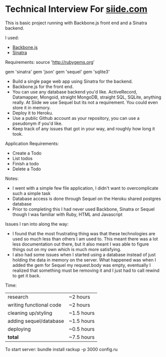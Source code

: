 Technical Interview For [siide.com](http://www.siide.com/)
==========================================================
This is basic project running with Backbone.js front end and a Sinatra backend.

I used:

 * [Backbone.js](http://documentcloud.github.com/backbone/)
 * [Sinatra](http://www.sinatrarb.com/)
 
Requirements:
source 'http://rubygems.org'

gem 'sinatra'
gem 'json'
gem 'sequel'
gem 'sqlite3'

 * Build a single page web app using Sinatra for the backend. 
 * Backbone.js for the front end. 
 * You can use any database backend you'd like. ActiveRecord, Datamapper, Mongoid, straight MongoDB, straight SQL,  SQLite, anything really. At Siide we use Sequel but its not a requirement. You could even store it in memory.
 * Deploy it to Heroku. 
 * Use a public Github account as your repository, you can use a pseudonym if you'd like.
 * Keep track of any issues that got in your way, and roughly how long it took.
 
Application Requirements:

 * Create a Todo
 * List todos
 * Finish a todo
 * Delete a Todo

Notes:

 * I went with a simple few file application, I didn't want to overcomplicate such a simple task
 * Database access is done through Sequel on the Heroku shared postgres database
 * Prior to completing this I had never used Backbone, Sinatra or Sequel though I was familiar with Ruby, HTML and Javascript
	
Issues I ran into along the way:

 * I found that the most frustrating thing was that these technologies are used so much less than others I am used to. This meant there was a lot less documentation out there, but it also meant I was able to figure things out on my own which is much more satisfying.
 * I also had some issues when I started using a database instead of just holding the data in memory on the server.  What happened was when I added the gem for Sequel my request.body was empty, eventually I realized that something must be removing it and I just had to call rewind to get it back.

Time:
<table>
	<tr><td>research</td><td>~2 hours</td></tr>
	<tr><td>writing functional code</td><td>~2 hours</td></tr>
	<tr><td>cleaning up/styling</td><td>~1.5 hours</td></tr>
	<tr><td>adding sequel/database</td><td>~1.5 hours</td></tr>
	<tr><td>deploying</td><td>~0.5 hours</td></tr>
	<tr><td><b>total</b></td><td>~7.5 hours</td></tr>
</table>


To start server:
bundle install
rackup -p 3000 config.ru 